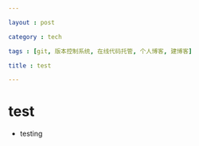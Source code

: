 ```yaml
---

layout : post

category : tech

tags : [git, 版本控制系统, 在线代码托管, 个人博客, 建博客]

title : test

---
```



# test

- testing

